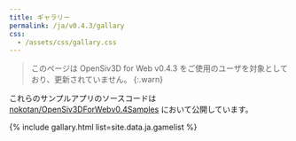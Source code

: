 ```yaml
---
title: ギャラリー
permalink: /ja/v0.4.3/gallary
css: 
  - /assets/css/gallary.css
---
```


> このページは OpenSiv3D for Web v0.4.3 をご使用のユーザを対象としており、更新されていません。
{:.warn}

これらのサンプルアプリのソースコードは [nokotan/OpenSiv3DForWebv0.4Samples](https://github.com/nokotan/OpenSiv3DForWebv0.4Samples/tree/main/src) において公開しています。

{% include gallary.html list=site.data.ja.gamelist %}
